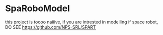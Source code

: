 # SpaRoboModel

this project is toooo naiiive, if you are intrested in modelling if space robot, DO SEE https://github.com/NPS-SRL/SPART